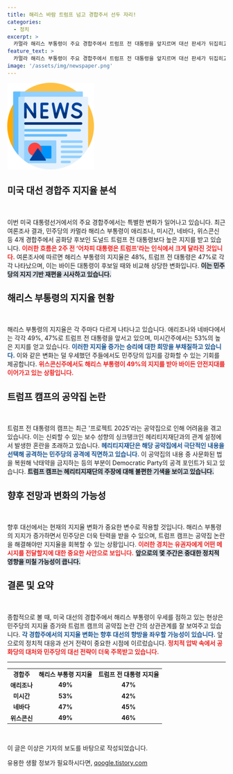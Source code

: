 ```yaml
---
title: 해리스 바람 트럼프 넘고 경합주서 선두 자리!
categories:
  - 정치
excerpt: >
  카멀라 해리스 부통령이 주요 경합주에서 트럼프 전 대통령을 앞지르며 대선 판세가 뒤집히고 있다. 그러나 트럼프 캠프는 공약집 논란으로 시끄러운데… 이 변화를 놓치지 마세요!
feature_text: >
  카멀라 해리스 부통령이 주요 경합주에서 트럼프 전 대통령을 앞지르며 대선 판세가 뒤집히고 있다. 그러나 트럼프 캠프는 공약집 논란으로 시끄러운데… 이 변화를 놓치지 마세요!
image: '/assets/img/newspaper.png'
---
```


<p><img src="/assets/img/newspaper.png" alt="kimp 속보" /></p>

<h2 data-ke-size="size26">미국 대선 경합주 지지율 분석</h2>

<p data-ke-size="size16">&nbsp;</p>

<p>이번 미국 대통령선거에서의 주요 경합주에서는 특별한 변화가 일어나고 있습니다. 최근 여론조사 결과, 민주당의 카멀라 해리스 부통령이 애리조나, 미시간, 네바다, 위스콘신 등 4개 경합주에서 공화당 후보인 도널드 트럼프 전 대통령보다 높은 지지를 받고 있습니다. <b><span style="color: #ee2323;">이러한 흐름은 2주 전 ‘어차피 대통령은 트럼프’라는 인식에서 크게 달라진 것입니다.</span></b> 여론조사에 따르면 해리스 부통령의 지지율은 48%, 트럼프 전 대통령은 47%로 각각 나타났으며, 이는 바이든 대통령이 후보일 때와 비교해 상당한 변화입니다. <b><span style="background-color: #21538527;">이는 민주당의 지지 기반 재편을 시사하고 있습니다.</span></b></p>

<h2 data-ke-size="size26">해리스 부통령의 지지율 현황</h2>

<p data-ke-size="size16">&nbsp;</p>

<p>해리스 부통령의 지지율은 각 주마다 다르게 나타나고 있습니다. 애리조나와 네바다에서는 각각 49%, 47%로 트럼프 전 대통령을 앞서고 있으며, 미시간주에서는 53%의 높은 지지를 얻고 있습니다. <b><span style="color: #1a5490;">이러한 지지율 증가는 승리에 대한 희망을 부채질하고 있습니다.</span></b> 이와 같은 변화는 덜 우세했던 주들에서도 민주당의 입지를 강화할 수 있는 기회를 제공합니다. <b><span style="color: #ee2323;">위스콘신주에서도 해리스 부통령이 49%의 지지를 받아 바이든 안전지대를 이어가고 있는 상황입니다.</span></b></p>

<h2 data-ke-size="size26">트럼프 캠프의 공약집 논란</h2>

<p data-ke-size="size16">&nbsp;</p>

<p>트럼프 전 대통령의 캠프는 최근 '프로젝트 2025'라는 공약집으로 인해 어려움을 겪고 있습니다. 이는 신뢰할 수 있는 보수 성향의 싱크탱크인 헤리티지재단과의 관계 설정에서 발생한 혼란을 초래하고 있습니다. <b><span style="color: #1a5490;">헤리티지재단은 해당 공약집에서 극단적인 내용을 선택해 공격하는 민주당의 공격에 직면하고 있습니다.</span></b> 이 공약집의 내용 중 사문화된 법을 복원해 낙태약을 금지하는 등의 부분이 Democratic Party의 공격 포인트가 되고 있습니다. <b><span style="background-color: #21538527;">트럼프 캠프는 헤리티지재단의 주장에 대해 불편한 기색을 보이고 있습니다.</span></b></p>

<h2 data-ke-size="size26">향후 전망과 변화의 가능성</h2>

<p data-ke-size="size16">&nbsp;</p>

<p>향후 대선에서는 현재의 지지율 변화가 중요한 변수로 작용할 것입니다. 해리스 부통령의 지지가 증가하면서 민주당은 더욱 탄력을 받을 수 있으며, 트럼프 캠프는 공약집 논란을 해결해야만 지지율을 회복할 수 있는 상황입니다. <b><span style="color: #ee2323;">이러한 경치는 유권자에게 어떤 메시지를 전달할지에 대한 중요한 사안으로 보입니다.</span></b> <b><span style="background-color: #21538527;">앞으로의 몇 주간은 중대한 정치적 영향을 미칠 가능성이 큽니다.</span></b></p>

<h2 data-ke-size="size26">결론 및 요약</h2>

<p data-ke-size="size16">&nbsp;</p>

<p>종합적으로 볼 때, 미국 대선의 경합주에서 해리스 부통령이 우세를 점하고 있는 현상은 민주당의 지지율 증가와 트럼프 캠프의 공약집 논란 간의 상관관계를 잘 보여주고 있습니다. <b><span style="color: #1a5490;">각 경합주에서의 지지율 변화는 향후 대선의 향방을 좌우할 가능성이 있습니다.</span></b> 앞으로의 정치적 대응과 선거 전략이 중요한 시점에 이르렀습니다. <b><span style="color: #ee2323;">정치적 압박 속에서 공화당의 대처와 민주당의 대선 전략이 더욱 주목받고 있습니다.</span></b></p>

<hr>

<table style="width: 100%; border-collapse: collapse;">
    <tr>
        <td style="text-align: center; height: 17px;"><b>경합주</b></td>
        <td style="text-align: center; height: 17px;"><b>해리스 부통령 지지율</b></td>
        <td style="text-align: center; height: 17px;"><b>트럼프 전 대통령 지지율</b></td>
    </tr>
    <tr>
        <td style="text-align: center; height: 17px;"><b>애리조나</b></td>
        <td style="text-align: center; height: 17px;"><b>49%</b></td>
        <td style="text-align: center; height: 17px;"><b>47%</b></td>
    </tr>
    <tr>
        <td style="text-align: center; height: 17px;"><b>미시간</b></td>
        <td style="text-align: center; height: 17px;"><b>53%</b></td>
        <td style="text-align: center; height: 17px;"><b>42%</b></td>
    </tr>
    <tr>
        <td style="text-align: center; height: 17px;"><b>네바다</b></td>
        <td style="text-align: center; height: 17px;"><b>47%</b></td>
        <td style="text-align: center; height: 17px;"><b>45%</b></td>
    </tr>
    <tr>
        <td style="text-align: center; height: 17px;"><b>위스콘신</b></td>
        <td style="text-align: center; height: 17px;"><b>49%</b></td>
        <td style="text-align: center; height: 17px;"><b>46%</b></td>
    </tr>
</table>

<p data-ke-size="size16">&nbsp;</p>

<p>이 글은 이상은 기자의 보도를 바탕으로 작성되었습니다.</p>
유용한 생활 정보가 필요하시다면, <a href="https://qoogle.tistory.com" rel="dofollow">qoogle.tistory.com</a>


